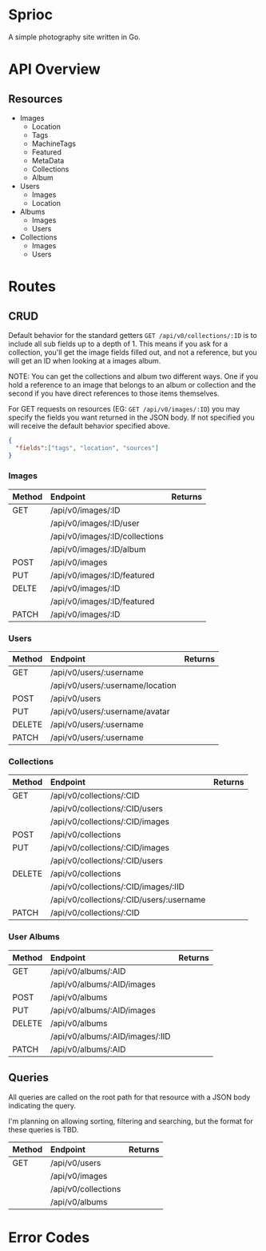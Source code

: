 # Sprioc

A simple photography site written in Go.

# API Overview

## Resources

* Images
  * Location
  * Tags
  * MachineTags
  * Featured
  * MetaData
  * Collections
  * Album
* Users
  * Images
  * Location
* Albums
  * Images
  * Users
* Collections
  * Images
  * Users

# Routes

## CRUD

Default behavior for the standard getters `GET /api/v0/collections/:ID` is to
include all sub fields up to a depth of 1. This means if you ask for a
collection, you'll get the image fields filled out, and not a reference, but you
will get an ID when looking at a images album.

NOTE: You can get the collections and album two different ways. One if you hold
a reference to an image that belongs to an album or collection and the second if
you have direct references to those items themselves.

For GET requests on resources (EG: `GET /api/v0/images/:ID`) you may specify the
fields you want returned in the JSON body. If not specified you will receive the
default behavior specified above.  

```json
{
  "fields":["tags", "location", "sources"]
}
```

### Images
| Method | Endpoint                       | Returns |
|:-------|:-------------------------------|:--------|
| GET    | /api/v0/images/:ID             |         |
|        | /api/v0/images/:ID/user        |         |
|        | /api/v0/images/:ID/collections |         |
|        | /api/v0/images/:ID/album       |         |
| POST   | /api/v0/images                 |         |
| PUT    | /api/v0/images/:ID/featured    |         |
| DELTE  | /api/v0/images/:ID             |         |
|        | /api/v0/images/:ID/featured    |         |
| PATCH  | /api/v0/images/:ID             |         |

### Users
| Method | Endpoint                         | Returns |
|:-------|:---------------------------------|:--------|
| GET    | /api/v0/users/:username          |         |
|        | /api/v0/users/:username/location |         |
| POST   | /api/v0/users                    |         |
| PUT    | /api/v0/users/:username/avatar   |         |
| DELETE | /api/v0/users/:username          |         |
| PATCH  | /api/v0/users/:username          |         |

### Collections
| Method | Endpoint                                 | Returns |
|:-------|:-----------------------------------------|:--------|
| GET    | /api/v0/collections/:CID                 |         |
|        | /api/v0/collections/:CID/users           |         |
|        | /api/v0/collections/:CID/images          |         |
| POST   | /api/v0/collections                      |         |
| PUT    | /api/v0/collections/:CID/images          |         |
|        | /api/v0/collections/:CID/users           |         |
| DELETE | /api/v0/collections                      |         |
|        | /api/v0/collections/:CID/images/:IID     |         |
|        | /api/v0/collections/:CID/users/:username |         |
| PATCH  | /api/v0/collections/:CID                 |         |

### User Albums
| Method | Endpoint                        | Returns |
|:-------|:--------------------------------|:--------|
| GET    | /api/v0/albums/:AID             |         |
|        | /api/v0/albums/:AID/images      |         |
| POST   | /api/v0/albums                  |         |
| PUT    | /api/v0/albums/:AID/images      |         |
| DELETE | /api/v0/albums                  |         |
|        | /api/v0/albums/:AID/images/:IID |         |
| PATCH  | /api/v0/albums/:AID             |         |


## Queries

All queries are called on the root path for that resource with a JSON body
indicating the query.

I'm planning on allowing sorting, filtering and searching, but the format for
these queries is TBD.

| Method | Endpoint            | Returns |
|:-------|:--------------------|:--------|
| GET    | /api/v0/users       |         |
|        | /api/v0/images      |         |
|        | /api/v0/collections |         |
|        | /api/v0/albums      |         |

# Error Codes
